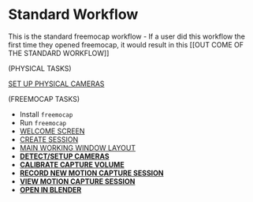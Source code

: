 # Standard Workflow

This is the standard freemocap workflow - If a user did this workflow the first time they opened freemocap, it would result in this [[OUT COME OF THE STANDARD WORKFLOW]] 


(PHYSICAL TASKS) 

[SET UP PHYSICAL CAMERAS](sub-workflows/set_up_physical_cameras.md)


(FREEMOCAP TASKS)

- Install `freemocap`
- Run `freemocap`
- [WELCOME SCREEN](sub-workflows/welcome_screen.md)
- [CREATE SESSION](sub-workflows/create_session.md)
- [MAIN WORKING WINDOW LAYOUT](sub-workflows/main_working_window_layout.md)
- [**DETECT/SETUP CAMERAS**](sub-workflows/detect_setup_cameras.md)
- [**CALIBRATE CAPTURE VOLUME**](sub-workflows/calibrate_capture_volume.md)
- [**RECORD NEW MOTION CAPTURE SESSION**](sub-workflows/record_new_motion_capture_session.md)
- [**VIEW MOTION CAPTURE SESSION**](sub-workflows/view_motion_capture_session.md)
- [**OPEN IN BLENDER**](sub-workflows/open_in_blender.md)
